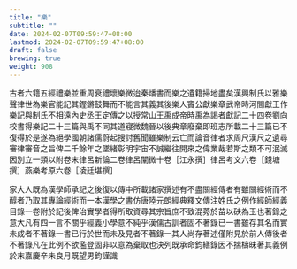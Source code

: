 ```yaml
---
title: "樂"
subtitle: ""
date: 2024-02-07T09:59:47+08:00
lastmod: 2024-02-07T09:59:47+08:00
draft: false
brewing: true
weight: 908
---
```



古者六籍五經禮樂並重周衰禮壞樂微迨秦燔書而樂之遺籍掃地盡矣漢興制氏以雅樂聲律世為樂官能記其鏗鏘鼓舞而不能言其義其後樂人竇公獻樂章武帝時河間獻王作樂記與制氏不相遠內史丞王定傳之以授常山王禹成帝時禹為謁者獻記二十四卷劉向校書得樂記二十三篇與禹不同其道寢微魏晉以後典章廢棄即班志所載二十三篇已不復得於是遂為絕學國朝諸儒蔚起搜討舊聞雖樂制云亡而論音律者求周尺漢尺之遺尋審律審音之旨俾二千餘年之墜緒彰明宇宙不誠繼往開來之偉業哉若斯之類不可泯滅因別立一類以附卷末律呂新論二卷律呂闡微十卷［江永撰］律呂考文六卷［錢塘撰］燕樂考原六卷［凌廷堪撰］

家大人既為漢學師承記之後復以傳中所載諸家撰述有不盡關經傳者有雖關經術而不醇者乃取其專論經術而一本漢學之書仿唐陸元朗經典釋文傳注姓氏之例作經師經義目錄一卷附於記後俾治實學者得所取資尋其宗旨庶不致混莠於苗以砆為玉也著錄之意大凡有四一言不關乎經義小學意不純乎漢儒古訓者固不著錄已一書雖存其名而實未成者不著錄一書已行於世而未及見者不著錄一其人尚存著述僅附見於前人傳後者不著錄凡在此例不欲濫登固非以意為棄取也決列既承命鈞繕錄因不揣檮昧著其義例於末嘉慶辛未良月既望男鈞謹識